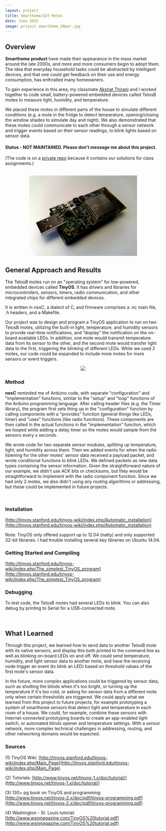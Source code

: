 ```yaml
---
layout: project
title: Smarthome/IoT Motes
date: June 2015
image: project_smarthome_50per.jpg
---
```


## Overview
**Smarthome product** have made their appearance in the mass market around the late 2000s, and more and more consumers begin to adopt them. The idea that everyday household tasks could be abstracted by intelligent devices, and that one could get feedback on their use and energy consumption, has enthralled many homeowners. 

To gain experience in this area, my classmate [Akshat Thirani](https://www.linkedin.com/in/akshatthirani) and I worked together to code small, battery-powered embedded devices called TelosB motes to measure light, humidity, and temperature. 

We placed these motes in different parts of the house to simulate different conditions (e.g. a mote in the fridge to detect temperature, opening/closing the window shades to simulate day and night). We also demonstrated that these motes could communicate to each other through a sensor network and trigger events based on their sensor readings, to blink lights based on sensor data.

#### Status - NOT MAINTAINED. Please don't message me about this project.

(The code is on a [private repo](https://github.com/robotjackie/tinyos_smarthome) because it contains our solutions for class assignments.)

<br/>

<center><img src="https://github.com/robotjackie/portfolio/blob/gh-pages/public/images/tiny_mote.jpg?raw=true" alt="Example of a TelosB mote" width="350"></center>

## General Approach and Results
The TelosB motes run on an "operating system" for low-powered, embedded devices called **TinyOS**. It has drivers and libraries for microcontrollers, sensors, timers, radio communication, and other integrated chips for different embedded devices. 

It is written in nesC, a dialect of C, and firmware comprises a .nc main file, .h headers, and a Makefile. 

Our project was to design and program a TinyOS application to run on two TelosB motes, utilizing the built-in light, temperature, and humidity sensors to provide real-time notifications, and “display” the notification on the on-board available LEDs. In addition, one mote would transmit temperature data from its sensor to the other, and the second mote would transfer light data to the first, triggering the blinking of different LEDs. While we used 2 motes, our code could be expanded to include more motes for more sensors or event triggers.

<center><img src="../../public/images/tiny_mote_description.jpg" width="450"></center>


### Method
**nesC** reminded me of Arduino code, with separate "configuration" and "implementation" functions, similar to the "setup" and "loop" functions of the Arduino programming language. After calling header files (e.g. the Timer library), the program first sets thing up in the "configuration" function by calling components with a "provides" function (general things like LEDs, timer) and "uses" functions (like radio functions). These components are then called in the actual functions in the "implementation" function, which we looped while adding a delay timer so the motes would sample from the sensors every x seconds.

We wrote code for two separate sensor modules, splitting up temperature, light, and humidity across them. Then we added events for when the radio listening for the other motes' sensor data received a payload packet, and wrote conditional functions to blink LEDs. We defined packets as new data types containing the sensor information. Given the straightforward nature of our example, we didn't use ACK bits or checksums, but they would be straightforward to implement with the radio component function. Since we had only 2 motes, we also didn't using any routing algorithms or addressing, but these could be implemented in future projects. 

<br/>

### Installation
[http://tinyos.stanford.edu/tinyos-wiki/index.php/Automatic_installation](http://tinyos.stanford.edu/tinyos-wiki/index.php/Automatic_installation)

Note: TinyOS only offered support up to 12.04 (natty) and only supported 32-bit libraries. I had trouble installing several key libraries on Ubuntu 14.04.

### Getting Started and Compiling
[http://tinyos.stanford.edu/tinyos-wiki/index.php/The_simplest_TinyOS_program](http://tinyos.stanford.edu/tinyos-wiki/index.php/The_simplest_TinyOS_program)

### Debugging
To test code, the TelosB motes had several LEDs to blink. You can also debug by printing to Serial for a USB-connected mote.

<br/>

## What I Learned
Through this project, we learned how to send data to another TelosB mote with its native sensors, and display this both printed to the command line as well as blinking on-board LEDs on and off. We could send temperature, humidity, and light sensor data to another mote, and have the receiving node trigger an event (to blink an LED) based on threshold values of the first mote's sensor data. 

In the future, more complex applications could be triggered by sensor data, such as shutting the blinds when it's too bright, or turning up the temperature if it's too cold, or asking for sensor data from a different mote only when certain thresholds are triggered. We could apply what we learned from this project to future projects, for example prototyping a system of smarthome sensors that detect light and temperature in each room of a house. We could, for example, combine these sensors with Internet-connected prototyping boards to create an app-enabled light switch, or automated blinds opener and temperature settings. With a sensor network, more complex technical challenges in addressing, routing, and other networking domains would be expected. 


### Sources
(1) TinyOS Wiki: [http://tinyos.stanford.edu/tinyos-wiki/index.php/Main_Page](http://tinyos.stanford.edu/tinyos-wiki/index.php/Main_Page)

(2) Tutorials: [http://www.tinyos.net/tinyos-1.x/doc/tutorial/](http://www.tinyos.net/tinyos-1.x/doc/tutorial/)

(3) 130+ pg book on TinyOS and programming: [http://www.tinyos.net/tinyos-2.x/doc/pdf/tinyos-programming.pdf](http://www.tinyos.net/tinyos-2.x/doc/pdf/tinyos-programming.pdf)

(4) Washington - St. Louis tutorial: [http://www.wsnmagazine.com/TinyOS%20tutorial.pdf](http://www.wsnmagazine.com/TinyOS%20tutorial.pdf)

